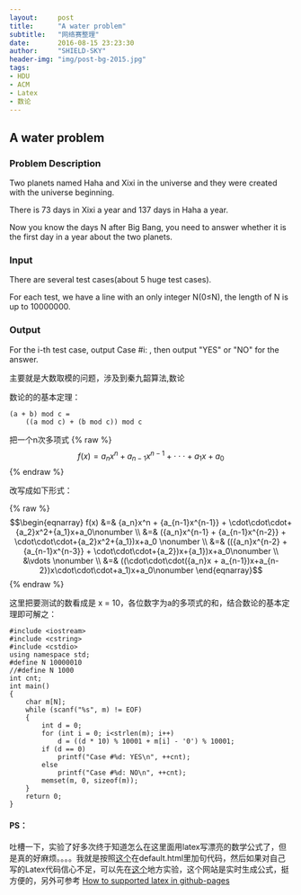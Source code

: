 ```yaml
---
layout:     post
title:      "A water problem"
subtitle:   "网络赛整理"
date:       2016-08-15 23:23:30
author:     "SHIELD-SKY"
header-img: "img/post-bg-2015.jpg"
tags:
- HDU
- ACM
- Latex
- 数论
---
```


## A water problem

### Problem Description
Two planets named Haha and Xixi in the universe and they were created with the universe beginning.

There is 73 days in Xixi a year and 137 days in Haha a year. 

Now you know the days N after Big Bang, you need to answer whether it is the first day in a year about the two planets.

### Input
There are several test cases(about 5 huge test cases).

For each test, we have a line with an only integer N(0≤N), the length of N is up to 10000000.

### Output
For the i-th test case, output Case #i: , then output "YES" or "NO" for the answer.

主要就是大数取模的问题，涉及到秦九韶算法,数论

数论的的基本定理：

```
(a + b) mod c = 
	((a mod c) + (b mod c)) mod c
```
把一个n次多项式
{% raw %}
  $$f(x) = {a_n}x^n + {a_{n-1}x^{n-1}} + \cdot\cdot\cdot+{a_1}x+a_0  $$
{% endraw %}

改写成如下形式：

{% raw %} 
$$\begin{eqnarray}
     f(x) &=& {a_n}x^n + {a_{n-1}x^{n-1}} + \cdot\cdot\cdot+{a_2}x^2+{a_1}x+a_0\nonumber \\
             &=& ({a_n}x^{n-1} + {a_{n-1}x^{n-2}} + \cdot\cdot\cdot+{a_2}x^2+{a_1})x+a_0 \nonumber \\
             &=& (({a_n}x^{n-2} + {a_{n-1}x^{n-3}} + \cdot\cdot\cdot+{a_2})x+{a_1})x+a_0\nonumber \\
             &\vdots \nonumber \\
             &=& ((\cdot\cdot\cdot({a_n}x + a_{n-1})x+a_{n-2})x\cdot\cdot\cdot+a_1)x+a_0\nonumber
\end{eqnarray}$$
{% endraw %}

这里把要测试的数看成是 x = 10，各位数字为a的多项式的和，结合数论的基本定理即可解之：


```
#include <iostream>
#include <cstring>
#include <cstdio>
using namespace std;
#define N 10000010
//#define N 1000
int cnt;
int main()
{
	char m[N];
	while (scanf("%s", m) != EOF)
	{
		int d = 0;
		for (int i = 0; i<strlen(m); i++)
			d = ((d * 10) % 10001 + m[i] - '0') % 10001;
		if (d == 0)
			printf("Case #%d: YES\n", ++cnt);
		else
			printf("Case #%d: NO\n", ++cnt);
		memset(m, 0, sizeof(m));
	}
	return 0;
}
```

#### PS：
吐槽一下，实验了好多次终于知道怎么在这里面用latex写漂亮的数学公式了，但是真的好麻烦。。。。我就是按照[这个](http://wanguolin.github.io/mathmatics_rending/)在default.html里加句代码，然后如果对自己写的Latex代码信心不足，可以先在[这个](http://mathurl.com)地方实验，这个网站是实时生成公式，挺方便的，另外可参考
[How to supported latex in github-pages](http://stackoverflow.com/questions/26275645/how-to-supported-latex-in-github-pages)

